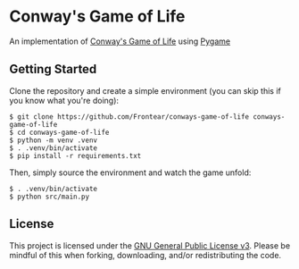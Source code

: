 # Conway's Game of Life

An implementation of [Conway's Game of Life](https://en.wikipedia.org/wiki/Conway%27s_Game_of_Life) using [Pygame](https://www.pygame.org/news)

## Getting Started

Clone the repository and create a simple environment (you can skip this if you know what you're doing):
```console
$ git clone https://github.com/Frontear/conways-game-of-life conways-game-of-life
$ cd conways-game-of-life
$ python -m venv .venv
$ . .venv/bin/activate
$ pip install -r requirements.txt
```

Then, simply source the environment and watch the game unfold:
```console
$ . .venv/bin/activate
$ python src/main.py
```

## License

This project is licensed under the [GNU General Public License v3](https://github.com/Frontear/conways-game-of-life/blob/main/LICENSE). Please be mindful of this when forking, downloading, and/or redistributing the code.
